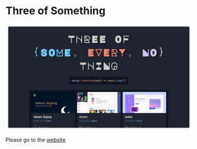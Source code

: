 # Three of Something

![Preview](static/images/cover.png)

Please go to the [website](https://three-of-something.elianiva.me)
